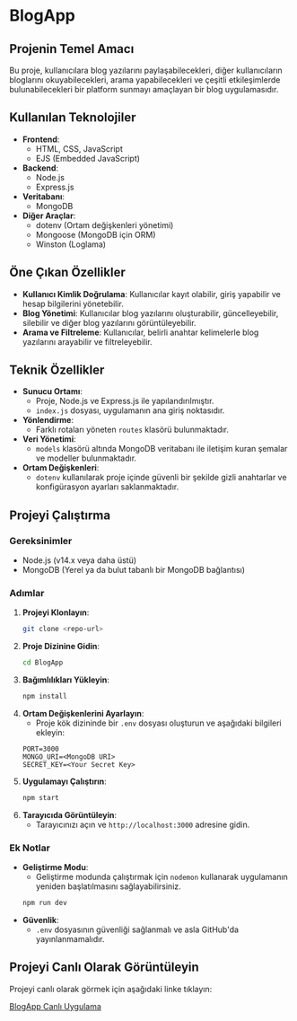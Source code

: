 # BlogApp

## Projenin Temel Amacı
Bu proje, kullanıcılara blog yazılarını paylaşabilecekleri, diğer kullanıcıların bloglarını okuyabilecekleri, arama yapabilecekleri ve çeşitli etkileşimlerde bulunabilecekleri bir platform sunmayı amaçlayan bir blog uygulamasıdır.

## Kullanılan Teknolojiler
- **Frontend**: 
  - HTML, CSS, JavaScript
  - EJS (Embedded JavaScript)
- **Backend**: 
  - Node.js
  - Express.js
- **Veritabanı**: 
  - MongoDB
- **Diğer Araçlar**: 
  - dotenv (Ortam değişkenleri yönetimi)
  - Mongoose (MongoDB için ORM)
  - Winston (Loglama)

## Öne Çıkan Özellikler
- **Kullanıcı Kimlik Doğrulama**: Kullanıcılar kayıt olabilir, giriş yapabilir ve hesap bilgilerini yönetebilir.
- **Blog Yönetimi**: Kullanıcılar blog yazılarını oluşturabilir, güncelleyebilir, silebilir ve diğer blog yazılarını görüntüleyebilir.
- **Arama ve Filtreleme**: Kullanıcılar, belirli anahtar kelimelerle blog yazılarını arayabilir ve filtreleyebilir.

## Teknik Özellikler
- **Sunucu Ortamı**: 
  - Proje, Node.js ve Express.js ile yapılandırılmıştır.
  - `index.js` dosyası, uygulamanın ana giriş noktasıdır.
- **Yönlendirme**: 
  - Farklı rotaları yöneten `routes` klasörü bulunmaktadır.
- **Veri Yönetimi**: 
  - `models` klasörü altında MongoDB veritabanı ile iletişim kuran şemalar ve modeller bulunmaktadır.
- **Ortam Değişkenleri**: 
  - `dotenv` kullanılarak proje içinde güvenli bir şekilde gizli anahtarlar ve konfigürasyon ayarları saklanmaktadır.

## Projeyi Çalıştırma

### Gereksinimler
- Node.js (v14.x veya daha üstü)
- MongoDB (Yerel ya da bulut tabanlı bir MongoDB bağlantısı)

### Adımlar
1. **Projeyi Klonlayın**:
    ```bash
    git clone <repo-url>
    ```
2. **Proje Dizinine Gidin**:
    ```bash
    cd BlogApp
    ```
3. **Bağımlılıkları Yükleyin**:
    ```bash
    npm install
    ```
4. **Ortam Değişkenlerini Ayarlayın**:
    - Proje kök dizininde bir `.env` dosyası oluşturun ve aşağıdaki bilgileri ekleyin:
    ```env
    PORT=3000
    MONGO_URI=<MongoDB URI>
    SECRET_KEY=<Your Secret Key>
    ```
5. **Uygulamayı Çalıştırın**:
    ```bash
    npm start
    ```
6. **Tarayıcıda Görüntüleyin**:
    - Tarayıcınızı açın ve `http://localhost:3000` adresine gidin.

### Ek Notlar
- **Geliştirme Modu**: 
    - Geliştirme modunda çalıştırmak için `nodemon` kullanarak uygulamanın yeniden başlatılmasını sağlayabilirsiniz.
    ```bash
    npm run dev
    ```
- **Güvenlik**: 
    - `.env` dosyasının güvenliği sağlanmalı ve asla GitHub'da yayınlanmamalıdır.
 ## Projeyi Canlı Olarak Görüntüleyin

Projeyi canlı olarak görmek için aşağıdaki linke tıklayın:

[BlogApp Canlı Uygulama](https://blog-app1-0a08a34f581f.herokuapp.com/account/login)
